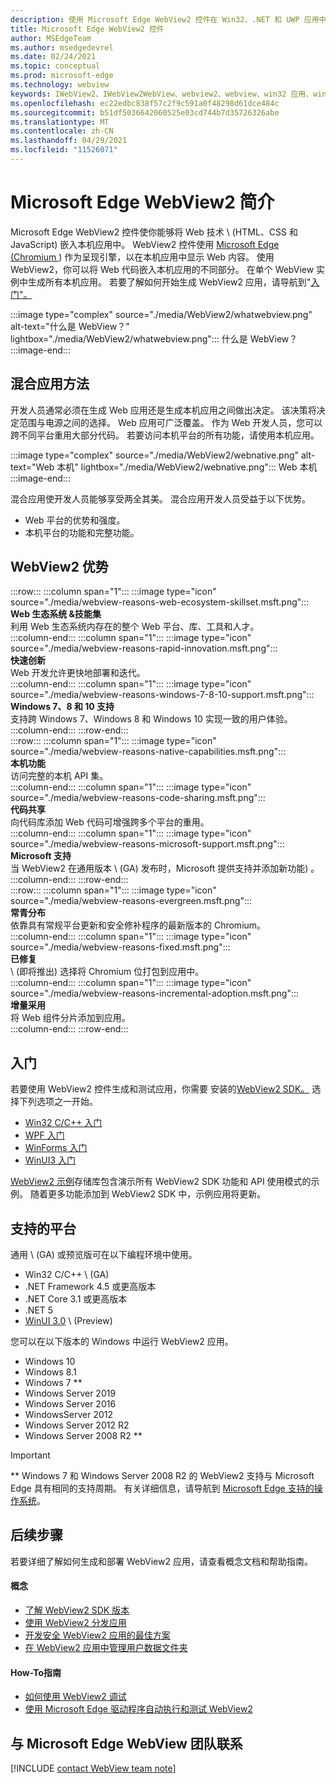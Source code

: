 ```yaml
---
description: 使用 Microsoft Edge WebView2 控件在 Win32、.NET 和 UWP 应用中托管 Web 内容
title: Microsoft Edge WebView2 控件
author: MSEdgeTeam
ms.author: msedgedevrel
ms.date: 02/24/2021
ms.topic: conceptual
ms.prod: microsoft-edge
ms.technology: webview
keywords: IWebView2、IWebView2WebView、webview2、webview、win32 应用、win32、edge、ICoreWebView2、CoreWebView2、ICoreWebView2Host、浏览器控件、edge html、Windows Forms、WinForms、WPF、.NET、WinUI、Project 一线
ms.openlocfilehash: ec22edbc838f57c2f9c591a0f48298d61dce484c
ms.sourcegitcommit: b51df5036642060525e03cd744b7d35726326abe
ms.translationtype: MT
ms.contentlocale: zh-CN
ms.lasthandoff: 04/29/2021
ms.locfileid: "11526071"
---
```

# <a name="introduction-to-microsoft-edge-webview2"></a>Microsoft Edge WebView2 简介  

Microsoft Edge WebView2 控件使你能够将 Web 技术 \ (HTML、CSS 和 JavaScript\) 嵌入本机应用中。  WebView2 控件使用 [Microsoft Edge (Chromium ][MicrosoftedgeinsiderMain]) 作为呈现引擎，以在本机应用中显示 Web 内容。  使用 WebView2，你可以将 Web 代码嵌入本机应用的不同部分。  在单个 WebView 实例中生成所有本机应用。  若要了解如何开始生成 WebView2 应用，请导航到"[入门"。](#getting-started)  

:::image type="complex" source="./media/WebView2/whatwebview.png" alt-text="什么是 WebView？" lightbox="./media/WebView2/whatwebview.png":::
   什么是 WebView？  
:::image-end:::  

## <a name="hybrid-app-approach"></a>混合应用方法  

开发人员通常必须在生成 Web 应用还是生成本机应用之间做出决定。  该决策将决定范围与电源之间的选择。  Web 应用可广泛覆盖。  作为 Web 开发人员，您可以跨不同平台重用大部分代码。  若要访问本机平台的所有功能，请使用本机应用。  

:::image type="complex" source="./media/WebView2/webnative.png" alt-text="Web 本机" lightbox="./media/WebView2/webnative.png":::
   Web 本机  
:::image-end:::  

混合应用使开发人员能够享受两全其美。  混合应用开发人员受益于以下优势。  

*   Web 平台的优势和强度。  
*   本机平台的功能和完整功能。  
    
## <a name="webview2-benefits"></a>WebView2 优势   

<!--  
:::image type="complex" source="./media/WebView2/webviewreasons.png" alt-text="WebView reasons" lightbox="./media/WebView2/webviewreasons.png":::
   WebView reasons  
:::image-end:::  
-->  

:::row:::
   :::column span="1":::
      :::image type="icon" source="./media/webview-reasons-web-ecosystem-skillset.msft.png":::  
      **Web 生态系统 \&技能集**  
      利用 Web 生态系统内存在的整个 Web 平台、库、工具和人才。  
   :::column-end:::
   :::column span="1":::
      :::image type="icon" source="./media/webview-reasons-rapid-innovation.msft.png":::  
      **快速创新**  
      Web 开发允许更快地部署和迭代。  
   :::column-end:::
   :::column span="1":::
      :::image type="icon" source="./media/webview-reasons-windows-7-8-10-support.msft.png":::  
      **Windows 7、8 和 10 支持**  
      支持跨 Windows 7、Windows 8 和 Windows 10 实现一致的用户体验。  
   :::column-end:::
:::row-end:::  
:::row:::
   :::column span="1":::
      :::image type="icon" source="./media/webview-reasons-native-capabilities.msft.png":::  
      **本机功能**  
      访问完整的本机 API 集。  
   :::column-end:::
   :::column span="1":::
      :::image type="icon" source="./media/webview-reasons-code-sharing.msft.png":::  
      **代码共享**  
      向代码库添加 Web 代码可增强跨多个平台的重用。  
   :::column-end:::
   :::column span="1":::
      :::image type="icon" source="./media/webview-reasons-microsoft-support.msft.png":::  
      **Microsoft 支持**  
      当 WebView2 在通用版本 \ (GA\) 发布时，Microsoft 提供支持并添加新功能) 。  
   :::column-end:::
:::row-end:::  
:::row:::
   :::column span="1":::
      :::image type="icon" source="./media/webview-reasons-evergreen.msft.png":::  
      **常青分布**  
      依靠具有常规平台更新和安全修补程序的最新版本的 Chromium。  
   :::column-end:::
   :::column span="1":::
      :::image type="icon" source="./media/webview-reasons-fixed.msft.png":::  
      **已修复**  
      \ (即将推出\) 选择将 Chromium 位打包到应用中。  
   :::column-end:::
   :::column span="1":::
      :::image type="icon" source="./media/webview-reasons-incremental-adoption.msft.png":::  
      **增量采用**  
      将 Web 组件分片添加到应用。  
   :::column-end:::
:::row-end:::  

## <a name="getting-started"></a>入门  

若要使用 WebView2 控件生成和测试应用，你需要 <!--both [Microsoft Edge (Chromium)][MicrosoftedgeinsiderDownload] and  -->安装的[WebView2 SDK。][NugetPackagesMicrosoftWebWebView2]  选择下列选项之一开始。  

*   [Win32 C/C++ 入门][Webview2GettingstartedWin32]  
*   [WPF 入门][Webview2GettingstartedWpf]  
*   [WinForms 入门][Webview2GettingstartedWinforms]  
*   [WinUI3 入门][Webview2GettingstartedWinui]  

[WebView2 示例][GithubMicrosoftedgeWebview2samples]存储库包含演示所有 WebView2 SDK 功能和 API 使用模式的示例。  随着更多功能添加到 WebView2 SDK 中，示例应用将更新。  

## <a name="supported-platforms"></a>支持的平台  

通用 \ (GA\) 或预览版可在以下编程环境中使用。  

*   Win32 C/C++ \ (GA\)   
*   .NET Framework 4.5 或更高版本  
*   .NET Core 3.1 或更高版本  
*   .NET 5  
*   [WinUI 3.0][UwpToolkitsWinui3] \ (Preview\)   

您可以在以下版本的 Windows 中运行 WebView2 应用。  

*   Windows 10  
*   Windows 8.1  
*   Windows 7 \*\*  
*   Windows Server 2019  
*   Windows Server 2016  
*   WindowsServer 2012  
*   Windows Server 2012 R2  
*   Windows Server 2008 R2 \*\*  

> [!IMPORTANT]
> \*\* Windows 7 和 Windows Server 2008 R2 的 WebView2 支持与 Microsoft Edge 具有相同的支持周期。  有关详细信息，请导航到 [Microsoft Edge 支持的操作系统][DeployedgeMicrosoftEdgeSupportedOS]。  

## <a name="next-steps"></a>后续步骤  

若要详细了解如何生成和部署 WebView2 应用，请查看概念文档和帮助指南。  

#### <a name="concepts"></a>概念  

*   [了解 WebView2 SDK 版本][Webview2ConceptsVersioning]  
*   [使用 WebView2 分发应用][Webview2ConceptsDistribution]  
*   [开发安全 WebView2 应用的最佳方案][Webview2ConceptsSecurity]  
*   [在 WebView2 应用中管理用户数据文件夹][Webview2ConceptsUserdatafolder]  
 
#### <a name="how-to-guides"></a>How-To指南  

*   [如何使用 WebView2 调试][Webview2HowtoDebug]  
*   [使用 Microsoft Edge 驱动程序自动执行和测试 WebView2][Webview2HowtoWebdriver]  

## <a name="getting-in-touch-with-the-microsoft-edge-webview-team"></a>与 Microsoft Edge WebView 团队联系  

[!INCLUDE [contact WebView team note](./includes/contact-webview-team-note.md)]  

<!-- links -->  

[Webview2ConceptsDistribution]: ./concepts/distribution.md "使用 WebView2 应用程序分配|Microsoft Docs"  
[Webview2ConceptsSecurity]: ./concepts/security.md "开发安全的 WebView2 应用和 web |Microsoft Docs"  
[Webview2ConceptsUserdatafolder]: ./concepts/userdatafolder.md "管理用户数据文件夹|Microsoft Docs"  
[Webview2ConceptsVersioning]: ./concepts/versioning.md "了解 WebView2 SDK |Microsoft Docs"  
[Webview2GettingstartedWin32]: ./gettingstarted/win32.md "WebView2 应用程序|Microsoft Docs"  
[Webview2GettingstartedWinforms]: ./gettingstarted/winforms.md "Windows 窗体应用中的 WebView2 入门 (预览) |Microsoft Docs"  
[Webview2GettingstartedWinui]: ./gettingstarted/winui.md "WinUI3 预览版中的 WebView2 (入门) |Microsoft Docs"  
[Webview2GettingstartedWpf]: ./gettingstarted/wpf.md "WPF 预览版中的 WebView2 (入门) |Microsoft Docs"  
[Webview2HowtoDebug]: ./howto/debug.md "如何使用 WebView2 |Microsoft Docs"  
[Webview2HowtoWebdriver]: ./howto/webdriver.md "使用 Microsoft Edge 驱动程序工具自动执行和测试 WebView2 |Microsoft Docs"  
[Webview2Releasenotes]: ./releasenotes.md "WebView2 SDK |Microsoft Docs"  

[UwpToolkitsWinui3]: /uwp/toolkits/winui3/index "Windows UI Library 3 Preview 2 (2020 年 7 月) |Microsoft Docs"  

[DeployedgeMicrosoftEdgeSupportedOS]: /deployedge/microsoft-edge-supported-operating-systems "Microsoft Edge 支持的操作系统|Microsoft Docs"  

[GithubMicrosoftedgeWebview2samples]: https://github.com/MicrosoftEdge/WebView2Samples "WebView2 示例 - MicrosoftEdge/WebView2Samples |GitHub"  
[GithubMicrosoftedgeWebviewfeddback]: https://github.com/MicrosoftEdge/WebViewFeedback "WebView 反馈 - MicrosoftEdge/WebViewFeedback |GitHub"  

[MicrosoftedgeinsiderMain]: https://www.microsoftedgeinsider.com "Microsoft Edge 预览体验成员"  
[MicrosoftedgeinsiderDownload]: https://www.microsoftedgeinsider.com/download "下载 Microsoft Edge 预览体验成员"  

[NugetPackagesMicrosoftWebWebView2]: https://www.nuget.org/packages/Microsoft.Web.WebView2 "Microsoft.Web.WebView2 |NuGet 库"  

